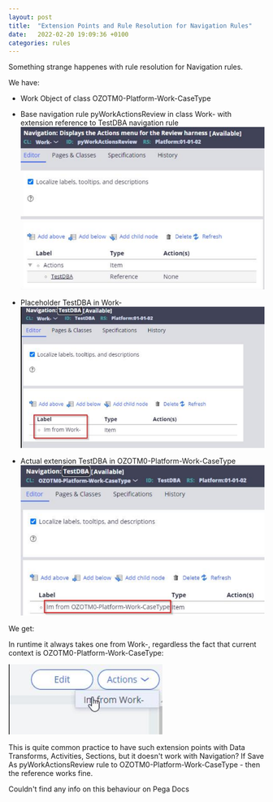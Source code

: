 ```yaml
---
layout: post
title:  "Extension Points and Rule Resolution for Navigation Rules"
date:   2022-02-20 19:09:36 +0100
categories: rules
---
```


Something strange happenes with rule resolution for Navigation rules.

We have:	
* Work Object of class OZOTM0-Platform-Work-CaseType
	
* Base navigation rule pyWorkActionsReview in class Work- with extension reference to TestDBA navigation rule
![Navigation Base](/assets/navigation-base.png)
* Placeholder TestDBA in Work-
![Navigation Placeholder](/assets/navigation-placeholder.png)

* Actual extension TestDBA in OZOTM0-Platform-Work-CaseType
![Navigation Placeholder](/assets/navigation-extension.png)

We get:

In runtime it always takes one from Work-, regardless the fact that current context is OZOTM0-Platform-Work-CaseType:

![Navigation Runtime](/assets/navigation-runtime.png)

This is quite common practice to have such extension points with Data Transforms, Activities, Sections, but it doesn't work with Navigation? If Save As pyWorkActionsReview rule to OZOTM0-Platform-Work-CaseType - then the reference works fine.

Couldn't find any info on this behaviour on Pega Docs
